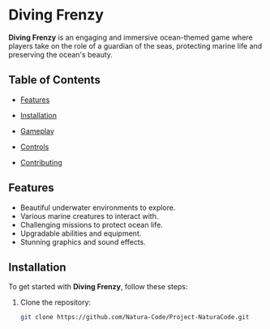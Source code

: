 # Diving Frenzy

**Diving Frenzy** is an engaging and immersive ocean-themed game where players take on the role of a guardian of the seas, protecting marine life and preserving the ocean's beauty. 

## Table of Contents
- [Features](#features)

- [Installation](#installation)

- [Gameplay](#gameplay)

- [Controls](#controls)

- [Contributing](#contributing)



## Features
- Beautiful underwater environments to explore.
- Various marine creatures to interact with.
- Challenging missions to protect ocean life.
- Upgradable abilities and equipment.
- Stunning graphics and sound effects.

## Installation
To get started with **Diving Frenzy**, follow these steps:

1. Clone the repository:
   ```bash
   git clone https://github.com/Natura-Code/Project-NaturaCode.git
   

